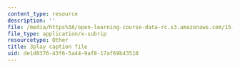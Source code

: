 ```yaml
---
content_type: resource
description: ''
file: /media/https%3A/open-learning-course-data-rc.s3.amazonaws.com/15-071-the-analytics-edge-spring-2017/de1d037643f65a449af817af69b43510_CLaRAzHxJGo.vtt
file_type: application/x-subrip
resourcetype: Other
title: 3play caption file
uid: de1d0376-43f6-5a44-9af8-17af69b43510
---
```

